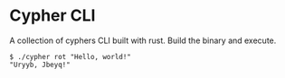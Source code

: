 # Cypher CLI

A collection of cyphers CLI built with rust. Build the binary and execute.

```shell
$ ./cypher rot "Hello, world!"
"Uryyb, Jbeyq!"
```
